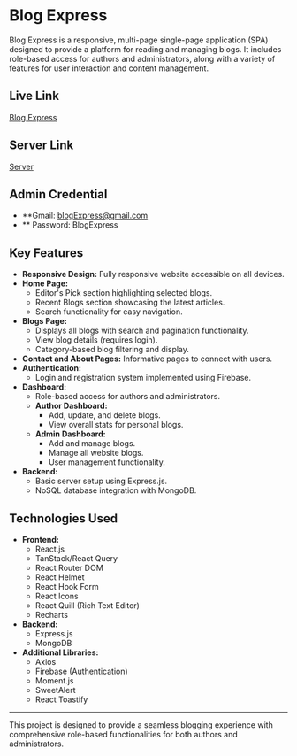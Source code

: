 # Blog Express

Blog Express is a responsive, multi-page single-page application (SPA) designed to provide a platform for reading and managing blogs. It includes role-based access for authors and administrators, along with a variety of features for user interaction and content management.

## Live Link

[Blog Express](https://blog-express-a0e83.web.app)

## Server Link

[Server](https://github.com/dev-nirob1/blog-express-server)

## Admin Credential
- **Gmail: blogExpress@gmail.com
- ** Password: BlogExpress

## Key Features

- **Responsive Design:** Fully responsive website accessible on all devices.
- **Home Page:**
  - Editor's Pick section highlighting selected blogs.
  - Recent Blogs section showcasing the latest articles.
  - Search functionality for easy navigation.
- **Blogs Page:**
  - Displays all blogs with search and pagination functionality.
  - View blog details (requires login).
  - Category-based blog filtering and display.
- **Contact and About Pages:** Informative pages to connect with users.
- **Authentication:**
  - Login and registration system implemented using Firebase.
- **Dashboard:**
  - Role-based access for authors and administrators.
  - **Author Dashboard:**
    - Add, update, and delete blogs.
    - View overall stats for personal blogs.
  - **Admin Dashboard:**
    - Add and manage blogs.
    - Manage all website blogs.
    - User management functionality.
- **Backend:**
  - Basic server setup using Express.js.
  - NoSQL database integration with MongoDB.

## Technologies Used

- **Frontend:**
  - React.js
  - TanStack/React Query
  - React Router DOM
  - React Helmet
  - React Hook Form
  - React Icons
  - React Quill (Rich Text Editor)
  - Recharts
- **Backend:**
  - Express.js
  - MongoDB
- **Additional Libraries:**
  - Axios
  - Firebase (Authentication)
  - Moment.js
  - SweetAlert
  - React Toastify

---

This project is designed to provide a seamless blogging experience with comprehensive role-based functionalities for both authors and administrators.


